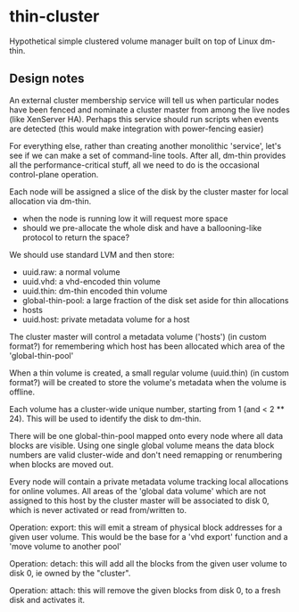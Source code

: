 thin-cluster
============

Hypothetical simple clustered volume manager built on top of Linux dm-thin.

Design notes
------------

An external cluster membership service will tell us when particular nodes have been fenced and nominate a cluster master from among the live nodes (like XenServer HA). Perhaps this service should run scripts when events are detected (this would make integration with power-fencing easier)

For everything else, rather than creating another monolithic 'service', let's see if we can make a set of command-line tools. After all, dm-thin provides all the performance-critical stuff, all we need to do is the occasional control-plane operation.

Each node will be assigned a slice of the disk by the cluster master for local allocation via dm-thin.
* when the node is running low it will request more space
* should we pre-allocate the whole disk and have a ballooning-like protocol to return the space?

We should use standard LVM and then store:
 * uuid.raw: a normal volume
 * uuid.vhd: a vhd-encoded thin volume
 * uuid.thin: dm-thin encoded thin volume
 * global-thin-pool: a large fraction of the disk set aside for thin allocations
 * hosts
 * uuid.host: private metadata volume for a host

The cluster master will control a metadata volume ('hosts') (in custom format?) for remembering which host has been allocated which area of the 'global-thin-pool'

When a thin volume is created, a small regular volume (uuid.thin) (in custom format?) will be created to store the volume's metadata when the volume is offline.

Each volume has a cluster-wide unique number, starting from 1 (and < 2 ** 24). This will be used to identify the disk to dm-thin.

There will be one global-thin-pool mapped onto every node where all data blocks are visible. Using one single global volume means the data block numbers are valid cluster-wide and don't need remapping or renumbering when blocks are moved out.

Every node will contain a private metadata volume tracking local allocations for online volumes. All areas of the 'global data volume' which are not assigned to this host by the cluster master will be associated to disk 0, which is never activated or read from/written to.

Operation: export: this will emit a stream of physical block addresses for a given user volume. This would be the base for a 'vhd export' function and a 'move volume to another pool'

Operation: detach: this will add all the blocks from the given user volume to disk 0, ie owned by the "cluster".

Operation: attach: this will remove the given blocks from disk 0, to a fresh disk and activates it.

